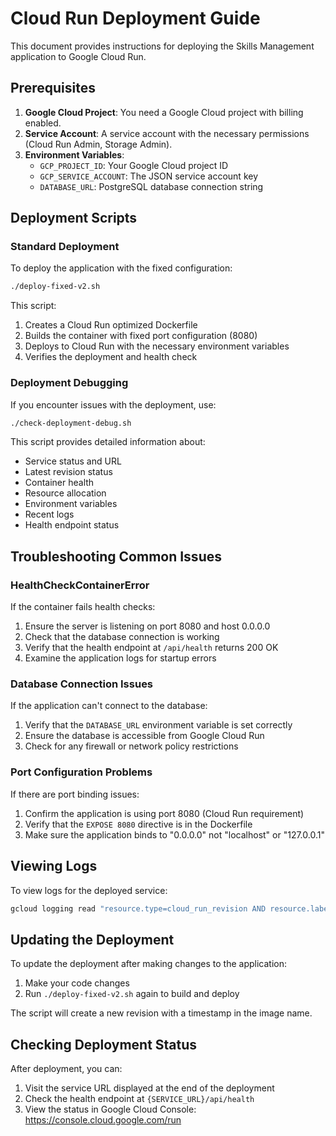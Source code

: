 # Cloud Run Deployment Guide

This document provides instructions for deploying the Skills Management application to Google Cloud Run.

## Prerequisites

1. **Google Cloud Project**: You need a Google Cloud project with billing enabled.
2. **Service Account**: A service account with the necessary permissions (Cloud Run Admin, Storage Admin).
3. **Environment Variables**:
   - `GCP_PROJECT_ID`: Your Google Cloud project ID
   - `GCP_SERVICE_ACCOUNT`: The JSON service account key 
   - `DATABASE_URL`: PostgreSQL database connection string

## Deployment Scripts

### Standard Deployment

To deploy the application with the fixed configuration:

```bash
./deploy-fixed-v2.sh
```

This script:
1. Creates a Cloud Run optimized Dockerfile
2. Builds the container with fixed port configuration (8080)
3. Deploys to Cloud Run with the necessary environment variables
4. Verifies the deployment and health check

### Deployment Debugging

If you encounter issues with the deployment, use:

```bash
./check-deployment-debug.sh
```

This script provides detailed information about:
- Service status and URL
- Latest revision status
- Container health
- Resource allocation
- Environment variables
- Recent logs
- Health endpoint status

## Troubleshooting Common Issues

### HealthCheckContainerError

If the container fails health checks:

1. Ensure the server is listening on port 8080 and host 0.0.0.0
2. Check that the database connection is working
3. Verify that the health endpoint at `/api/health` returns 200 OK
4. Examine the application logs for startup errors

### Database Connection Issues

If the application can't connect to the database:

1. Verify that the `DATABASE_URL` environment variable is set correctly
2. Ensure the database is accessible from Google Cloud Run
3. Check for any firewall or network policy restrictions

### Port Configuration Problems

If there are port binding issues:

1. Confirm the application is using port 8080 (Cloud Run requirement)
2. Verify that the `EXPOSE 8080` directive is in the Dockerfile
3. Make sure the application binds to "0.0.0.0" not "localhost" or "127.0.0.1"

## Viewing Logs

To view logs for the deployed service:

```bash
gcloud logging read "resource.type=cloud_run_revision AND resource.labels.service_name=skills-management-app" --limit=50
```

## Updating the Deployment

To update the deployment after making changes to the application:

1. Make your code changes
2. Run `./deploy-fixed-v2.sh` again to build and deploy

The script will create a new revision with a timestamp in the image name.

## Checking Deployment Status

After deployment, you can:

1. Visit the service URL displayed at the end of the deployment
2. Check the health endpoint at `{SERVICE_URL}/api/health`
3. View the status in Google Cloud Console: https://console.cloud.google.com/run
